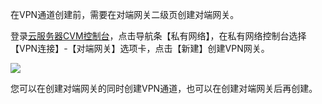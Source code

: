 在VPN通道创建前，需要在对端网关二级页创建对端网关。

登录[云服务器CVM控制台](http://console.tce.fsphere.cn/)，点击导航条【私有网络】，在私有网络控制台选择【VPN连接】-【对端网关】选项卡，点击【新建】创建VPN网关。

 ![](http://imgcache.tcecqpoc.fsphere.cn/image/mccdn.qcloud.com/img567fa2345a9bb.png)
 
您可以在创建对端网关的同时创建VPN通道，也可以在创建对端网关后再创建。